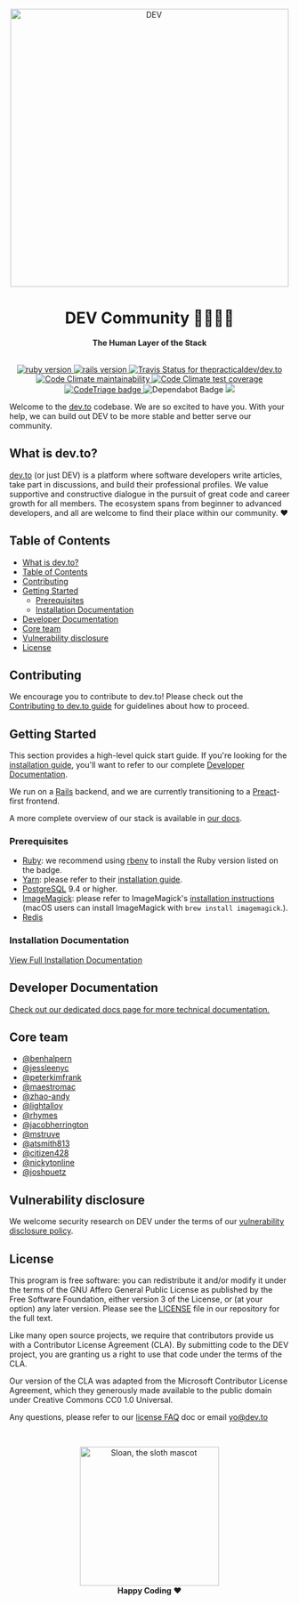 <div align="center">
  <br>
  <img alt="DEV" src="https://thepracticaldev.s3.amazonaws.com/i/ro3538by3b2fupbs63sr.png" width="500px">
  <h1>DEV Community 👩‍💻👨‍💻</h1>
  <strong>The Human Layer of the Stack</strong>
</div>
<br>
<p align="center">
  <a href="https://www.ruby-lang.org/en/">
    <img src="https://img.shields.io/badge/Ruby-v2.6.5-green.svg" alt="ruby version">
  </a>
  <a href="http://rubyonrails.org/">
    <img src="https://img.shields.io/badge/Rails-v5.2.3-brightgreen.svg" alt="rails version">
  </a>
  <a href="https://travis-ci.com/thepracticaldev/dev.to">
    <img src="https://travis-ci.com/thepracticaldev/dev.to.svg?branch=master" alt="Travis Status for thepracticaldev/dev.to">
  </a>
  <a href="https://codeclimate.com/github/thepracticaldev/dev.to/maintainability">
    <img src="https://api.codeclimate.com/v1/badges/ce45bf63293073364bcb/maintainability" alt="Code Climate maintainability">
  </a>
  <a href="https://codeclimate.com/github/thepracticaldev/dev.to/test_coverage">
    <img src="https://api.codeclimate.com/v1/badges/ce45bf63293073364bcb/test_coverage" alt="Code Climate test coverage">
  </a>
  <a href="https://www.codetriage.com/thepracticaldev/dev.to">
    <img src="https://www.codetriage.com/thepracticaldev/dev.to/badges/users.svg" alt="CodeTriage badge">
  </a>
  <img src="https://flat.badgen.net/dependabot/thepracticaldev/dev.to?icon=dependabot" alt="Dependabot Badge" />
  <a href="https://gitpod.io/from-referrer/">
    <img src="https://img.shields.io/badge/setup-automated-blue?logo=gitpod"/>
  </a>
</p>

Welcome to the [dev.to](https://dev.to) codebase. We are so excited to have you.
With your help, we can build out DEV to be more stable and better serve our
community.

## What is dev.to?

[dev.to](https://dev.to) (or just DEV) is a platform where software developers
write articles, take part in discussions, and build their professional profiles.
We value supportive and constructive dialogue in the pursuit of great code and
career growth for all members. The ecosystem spans from beginner to advanced
developers, and all are welcome to find their place within our community. ❤️

## Table of Contents

- [What is dev.to?](#what-is-devto)
- [Table of Contents](#table-of-contents)
- [Contributing](#contributing)
- [Getting Started](#getting-started)
  - [Prerequisites](#prerequisites)
  - [Installation Documentation](#installation-documentation)
- [Developer Documentation](#developer-documentation)
- [Core team](#core-team)
- [Vulnerability disclosure](#vulnerability-disclosure)
- [License](#license)

## Contributing

We encourage you to contribute to dev.to! Please check out the
[Contributing to dev.to guide](CONTRIBUTING.md) for guidelines about how to
proceed.

## Getting Started

This section provides a high-level quick start guide. If you're looking for the
[installation guide](https://docs.dev.to/installation/), you'll want to refer to
our complete [Developer Documentation](https://docs.dev.to).

We run on a [Rails](https://rubyonrails.org/) backend, and we are currently
transitioning to a [Preact](https://preactjs.com/)-first frontend.

A more complete overview of our stack is available in
[our docs](https://docs.dev.to/technical-overview/).

### Prerequisites

- [Ruby](https://www.ruby-lang.org/en/): we recommend using
  [rbenv](https://github.com/rbenv/rbenv) to install the Ruby version listed on
  the badge.
- [Yarn](https://yarnpkg.com/): please refer to their
  [installation guide](https://yarnpkg.com/en/docs/install).
- [PostgreSQL](https://www.postgresql.org/) 9.4 or higher.
- [ImageMagick](https://imagemagick.org/): please refer to ImageMagick's
  [installation instructions](https://imagemagick.org/script/download.php)
  (macOS users can install ImageMagick with `brew install imagemagick`.).
- [Redis](https://redis.io/)

### Installation Documentation

[View Full Installation Documentation](https://docs.dev.to/installation/)

## Developer Documentation

[Check out our dedicated docs page for more technical documentation.](https://docs.dev.to)

## Core team

- [@benhalpern](https://dev.to/ben)
- [@jessleenyc](https://dev.to/jess)
- [@peterkimfrank](https://dev.to/peter)
- [@maestromac](https://dev.to/maestromac)
- [@zhao-andy](https://dev.to/andy)
- [@lightalloy](https://dev.to/lightalloy)
- [@rhymes](https://dev.to/rhymes)
- [@jacobherrington](https://dev.to/jacobherrington)
- [@mstruve](https://dev.to/molly_struve)
- [@atsmith813](https://dev.to/atsmith813)
- [@citizen428](https://dev.to/citizen428)
- [@nickytonline](https://dev.to/nickytonline)
- [@joshpuetz](http://dev.to/joshpuetz)

## Vulnerability disclosure

We welcome security research on DEV under the terms of our
[vulnerability disclosure policy](https://dev.to/security).

## License

This program is free software: you can redistribute it and/or modify it under
the terms of the GNU Affero General Public License as published by the Free
Software Foundation, either version 3 of the License, or (at your option) any
later version. Please see the [LICENSE](./LICENSE.md) file in our repository for
the full text.

Like many open source projects, we require that contributors provide us with a
Contributor License Agreement (CLA). By submitting code to the DEV project, you
are granting us a right to use that code under the terms of the CLA.

Our version of the CLA was adapted from the Microsoft Contributor License
Agreement, which they generously made available to the public domain under
Creative Commons CC0 1.0 Universal.

Any questions, please refer to our [license FAQ](https://docs.dev.to/licensing/)
doc or email yo@dev.to

<br>

<p align="center">
  <img alt="Sloan, the sloth mascot" width="250px" src="https://thepracticaldev.s3.amazonaws.com/uploads/user/profile_image/31047/af153cd6-9994-4a68-83f4-8ddf3e13f0bf.jpg">
  <br>
  <strong>Happy Coding</strong> ❤️
</p>
